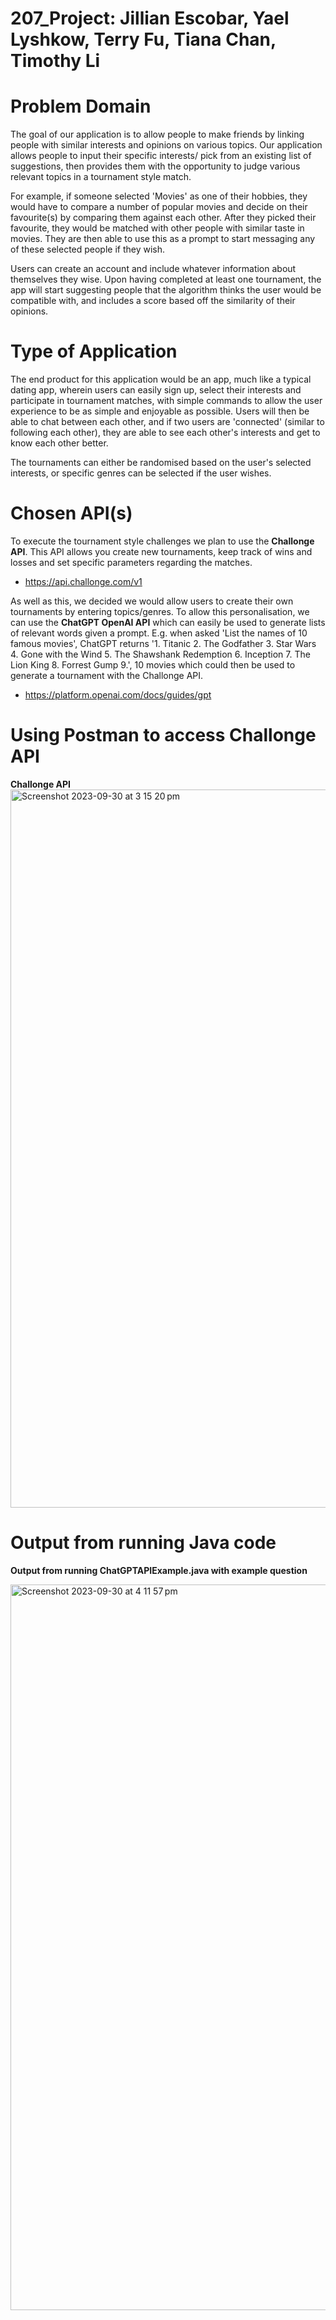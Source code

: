 # 207_Project: Jillian Escobar, Yael Lyshkow, Terry Fu, Tiana Chan, Timothy Li

# Problem Domain

The goal of our application is to allow people to make friends by linking people with similar interests and opinions
on various topics. Our application allows people to input their specific interests/ pick from an existing list of
suggestions, then provides them with the opportunity to judge various relevant topics in a tournament style match.

For example, if someone selected 'Movies' as one of their hobbies, they would have to compare a number of popular movies
and decide on their favourite(s) by comparing them against each other. After they picked their favourite, they would be
matched with other people with similar taste in movies. They are then able to use this as a prompt to start messaging
any of these selected people if they wish.

Users can create an account and include whatever information about themselves they wise. Upon having completed at least
one tournament, the app will start suggesting people that the algorithm thinks the user would be compatible with, and
includes a score based off the similarity of their opinions.

# Type of Application

The end product for this application would be an app, much like a typical dating app, wherein users can easily sign up,
select their interests and participate in tournament matches, with simple commands to allow the user experience to be as
simple and enjoyable as possible. Users will then be able to chat between each other, and if two users are 'connected'
(similar to following each other), they are able to see each other's interests and get to know each other better.

The tournaments can either be randomised based on the user's selected interests, or specific genres can be selected if
the user wishes.

# Chosen API(s)

To execute the tournament style challenges we plan to use the **Challonge API**. This API allows you create new
tournaments, keep track of wins and losses and set specific parameters regarding the matches.

- https://api.challonge.com/v1

As well as this, we decided we would allow users to create their own tournaments by entering topics/genres. To allow
this personalisation, we can use the **ChatGPT OpenAI API** which can easily be used to generate lists of relevant words
given a prompt. E.g. when asked 'List the names of 10 famous movies', ChatGPT returns
'1. Titanic 2. The Godfather 3. Star Wars 4. Gone with the Wind 5. The Shawshank Redemption 6. Inception 7. The Lion
King 8. Forrest Gump 9.', 10 movies which could then be used to generate a tournament with the Challonge API.

- https://platform.openai.com/docs/guides/gpt

# Using Postman to access Challonge API

**Challonge API**
<img width="1149" alt="Screenshot 2023-09-30 at 3 15 20 pm" src="https://github.com/yaellysh/207_Project/assets/137076627/e4ee28bf-2218-41cf-9d8c-3ca5966019a7">


# Output from running Java code

**Output from running ChatGPTAPIExample.java with example question**

<img width="1161" alt="Screenshot 2023-09-30 at 4 11 57 pm" src="https://github.com/yaellysh/207_Project/assets/137076627/f3e25b57-2f26-4fa1-bc29-9e7fe864eb64">


